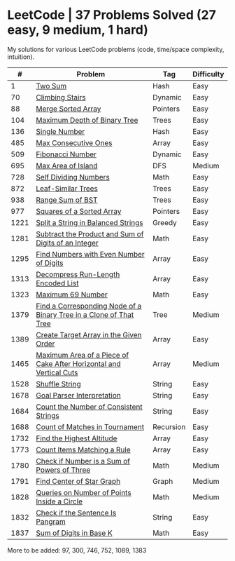 # LeetCode | 37 Problems Solved (27 easy, 9 medium, 1 hard)
My solutions for various LeetCode problems (code, time/space complexity, intuition).

\# | Problem | Tag | Difficulty
---|---|---|---
1 | [Two Sum](/Hash/Problem1.java) | Hash | Easy 
70 | [Climbing Stairs](/Dynamic/Problem70.java) | Dynamic | Easy
88 | [Merge Sorted Array](/Pointers/Problem88.java) | Pointers | Easy
104 | [Maximum Depth of Binary Tree](/Trees/Problem104.java) | Trees | Easy 
136 | [Single Number](/Hash/Problem136.java) | Hash | Easy
485 | [Max Consecutive Ones](/Array/Problem485.java) | Array | Easy
509 | [Fibonacci Number](/Dynamic/Problem509.java) | Dynamic | Easy
695 | [Max Area of Island](/DFS/Problem695.java) | DFS | Medium
728 | [Self Dividing Numbers](/Math/Problem728.java) | Math | Easy
872 | [Leaf-Similar Trees](/Trees/Problem872.java) | Trees | Easy 
938 | [Range Sum of BST](/Trees/Problem938.java) | Trees | Easy 
977 | [Squares of a Sorted Array](/Pointers/Problem977.java) | Pointers | Easy
1221 | [Split a String in Balanced Strings](/Greedy/Problem1221.java) | Greedy | Easy
1281 | [Subtract the Product and Sum of Digits of an Integer](/Math/Problem1281.java) | Math | Easy
1295 | [Find Numbers with Even Number of Digits](/Array/Problem1295.java) | Array | Easy
1313 | [Decompress Run-Length Encoded List](/Array/Problem1313.java) | Array | Easy
1323 | [Maximum 69 Number](/Math/Problem1323.java) | Math | Easy
1379 | [Find a Corresponding Node of a Binary Tree in a Clone of That Tree](/Trees/Problem1379.java) | Tree | Medium
1389 | [Create Target Array in the Given Order](/Array/Problem1389.java) | Array | Easy
1465 | [Maximum Area of a Piece of Cake After Horizontal and Vertical Cuts](/Array/Problem1465.java) | Array | Medium
1528 | [Shuffle String](/String/Problem1528.java) | String | Easy
1678 | [Goal Parser Interpretation](/String/Problem1678.java) | String | Easy
1684 | [Count the Number of Consistent Strings](/String/Problem1684.java) | String | Easy
1688 | [Count of Matches in Tournament](/Recursion/Problem1688.java) | Recursion | Easy
1732 | [Find the Highest Altitude](/Array/Problem1732.java) | Array | Easy
1773 | [Count Items Matching a Rule](/Array/Problem1773.java) | Array | Easy
1780 | [Check if Number is a Sum of Powers of Three](/Math/Problem1780.java) | Math | Medium
1791 | [Find Center of Star Graph](/Graph/Problem1791.java) | Graph | Medium
1828 | [Queries on Number of Points Inside a Circle](/Math/Problem1828.java) | Math | Medium
1832 | [Check if the Sentence Is Pangram](/String/Problem1832.java) | String | Easy
1837 | [Sum of Digits in Base K](/Math/Problem1837.java) | Math | Easy

More to be added: 97, 300, 746, 752, 1089, 1383